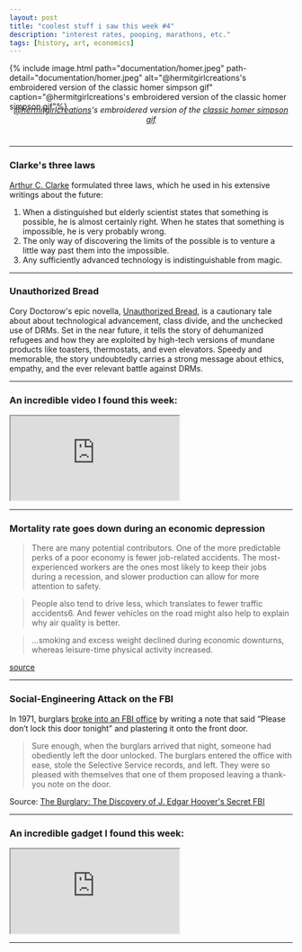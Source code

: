 ```yaml
---
layout: post
title: "coolest stuff i saw this week #4"
description: "interest rates, pooping, marathons, etc."
tags: [history, art, economics]
---
```


{% include image.html path="documentation/homer.jpeg" path-detail="documentation/homer.jpeg" alt="@hermitgirlcreations's embroidered version of the classic homer simpson gif" caption="@hermitgirlcreations's embroidered version of the classic homer simpson gif"%}
<p style="margin:0; text-align: center;margin: 0;top: -25px;position: relative;"><em><a href="//instagram.com/hermitgirlcreations/">@hermitgirlcreations</a>'s embroidered version of the <a href="https://i.imgur.com/FIzbQdT.gifv">classic homer simpson gif</a></em></p>
  
---

### **Clarke's three laws**

[Arthur C. Clarke](https://en.wikipedia.org/wiki/Arthur_C._Clarke) formulated three laws, which he used in his extensive writings about the future:  

1. When a distinguished but elderly scientist states that something is possible, he is almost certainly right. When he states that something is impossible, he is very probably wrong.
2. The only way of discovering the limits of the possible is to venture a little way past them into the impossible.
3. Any sufficiently advanced technology is indistinguishable from magic.


---

### **Unauthorized Bread**

Cory Doctorow's epic novella, [Unauthorized Bread](https://arstechnica.com/gaming/2020/01/unauthorized-bread-a-near-future-tale-of-refugees-and-sinister-iot-appliances/), is a cautionary tale about about technological advancement, class divide, and the unchecked use of DRMs. Set in the near future, it tells the story of dehumanized refugees and how they are exploited by high-tech versions of mundane products like toasters, thermostats, and even elevators. Speedy and memorable, the story undoubtedly carries a strong message about ethics, empathy, and the ever relevant battle against DRMs.

---

### **An incredible video I found this week:**
<div class="embed-responsive embed-responsive-16by9">
<iframe src="https://www.youtube.com/embed/ZgJyhKEZ8QU?modestbranding=1&autohide=1&showinfo=0&controls=1" allowfullscreen></iframe>
</div>

---

### **Mortality rate goes down during an economic depression**

>There are many potential contributors. One of the more predictable perks of a poor economy is fewer job-related accidents. The most-experienced workers are the ones most likely to keep their jobs during a recession, and slower production can allow for more attention to safety.

>People also tend to drive less, which translates to fewer traffic accidents6. And fewer vehicles on the road might also help to explain why air quality is better.

>...smoking and excess weight declined during economic downturns, whereas leisure-time physical activity increased. 

[source](https://www.nature.com/articles/d41586-019-00210-0)


---
  
### **Social-Engineering Attack on the FBI**

In 1971, burglars [broke into an FBI office](https://boingboing.net/2014/02/05/social-engineering-the-fbi-in.html) by writing a note that said “Please don’t lock this door tonight” and plastering it onto the front door. 
>Sure enough, when the burglars arrived that night, someone had obediently left the door unlocked. The burglars entered the office with ease, stole the Selective Service records, and left. They were so pleased with themselves that one of them proposed leaving a thank-you note on the door. 

Source: [The Burglary: The Discovery of J. Edgar Hoover's Secret FBI](http://www.amazon.com/exec/obidos/ASIN/0307962954/downandoutint-20)

---

### **An incredible gadget I found this week:**

<div class="embed-responsive embed-responsive-16by9">
<iframe src="https://www.youtube.com/embed/AjqRa14V0kY?modestbranding=1&autohide=1&showinfo=0&controls=1" allowfullscreen></iframe>
</div>

---


  

